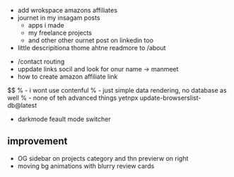 - add wrokspace amazons affiliates
- journet in my insagam posts
  - apps i made 
  - my freelance projects 
  - and other other ournet post on linkedin too
- little descripitiona thome ahtne readmore to /about
<!-- - /about full description -->
- /contact routing
- uppdate links socil and look for onur name -> manmeet
- how to create amazon affiliate link

$$ 
% - i wont use contenful 
% - just simple data rendering, no database as well
% - none of teh advanced things yetnpx update-browserslist-db@latest
- darkmode feault mode switcher

## improvement
- OG sidebar on projects category and thn previerw on right
- moving bg animations with blurry review cards 

